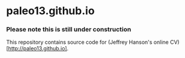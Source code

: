 paleo13.github.io
==================

### Please note this is still under construction 

This repository contains source code for (Jeffrey Hanson's online CV)[http://paleo13.github.io]. 
